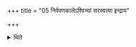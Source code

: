 +++
title = "05 निर्वपणकालेऽश्विभ्यां सरस्वत्या इन्द्राय"

+++

<details><summary>थिते</summary>

निर्वपणकालेऽश्विभ्यां सरस्वत्या इन्द्राय सुत्राम्णे प्रभूतान्व्रीहीन्निर्वपति ५
</details>
